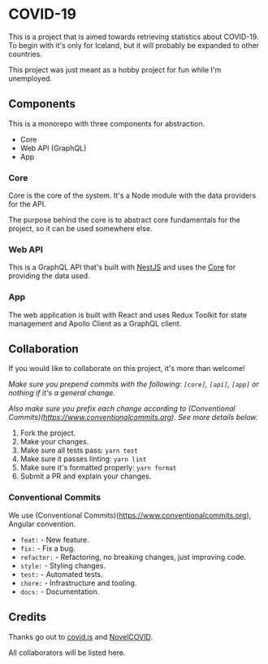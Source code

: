 # COVID-19

This is a project that is aimed towards retrieving statistics about COVID-19.
To begin with it's only for Iceland, but it will probably be expanded to other
countries.

This project was just meant as a hobby project for fun while I'm unemployed.

## Components

This is a monorepo with three components for abstraction.

- Core
- Web API (GraphQL)
- App

### Core

Core is the core of the system. It's a Node module with the data providers for the API.

The purpose behind the core is to abstract core fundamentals for the project,
so it can be used somewhere else.

### Web API

This is a GraphQL API that's built with [NestJS](https://nestjs.com) and uses the [Core](#Core) for providing the data used.

### App

The web application is built with React and uses Redux Toolkit for state management and Apollo Client as a GraphQL client.

## Collaboration

If you would like to collaborate on this project, it's more than welcome!

_Make sure you prepend commits with the following: `[core]`, `[api]`, `[app]`
or nothing if it's a general change._

_Also make sure you prefix each change according to
(Conventional Commits)(https://www.conventionalcommits.org). See more details below._

1. Fork the project.
2. Make your changes.
3. Make sure all tests pass: `yarn test`
4. Make sure it passes linting: `yarn lint`
5. Make sure it's formatted properly: `yarn format`
6. Submit a PR and explain your changes.

### Conventional Commits

We use (Conventional Commits)(https://www.conventionalcommits.org), Angular convention.

- `feat:` - New feature.
- `fix:` - Fix a bug.
- `refactor:` - Refactoring, no breaking changes, just improving code.
- `style:` - Styling changes.
- `test:` - Automated tests.
- `chore:` - Infrastructure and tooling.
- `docs:` - Documentation.

## Credits

Thanks go out to [covid.is](https://www.covid.is) and [NovelCOVID](https://github.com/NovelCOVID/API).

All collaborators will be listed here.
